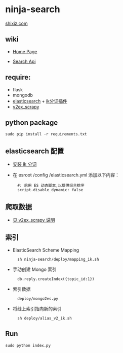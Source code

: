 ninja-search
===

[shixiz.com](http://shixiz.com)   

wiki
-----
* [Home Page](https://github.com/dbbbit/ninja-search/wiki)

* [Search Api](https://github.com/dbbbit/ninja-search/wiki/Search-Api)

require:
--------

* flask
* mongodb  
* [elasticsearch](http://www.elasticsearch.org/overview/elasticsearch/) + [ik分词插件](https://github.com/medcl/elasticsearch-analysis-ik)
* [v2ex_scrapy](https://github.com/dbbbit/v2ex_scrapy) 

python package
--------------

    sudo pip install -r requirements.txt


elasticsearch 配置
-------------------

* [安装 ik 分词](https://github.com/medcl/elasticsearch-analysis-ik)

* 在 esroot /config /elasticsearch.yml 添加以下内容：

        #: 启用 ES 动态脚本,以提供综合排序
        script.disable_dynamic: false


爬取数据
--------

* [见 v2ex_scrapy 说明](https://github.com/dbbbit/v2ex_scrapy)


索引
--------

* ElasticSearch Scheme Mapping  

        sh ninja-search/deploy/mapping_ik.sh

* 手动创建 Mongo 索引

        db.reply.createIndex({topic_id:1})

* 索引数据
    
        deploy/mongo2es.py 
    
* 将线上索引指向新的索引
    
        sh deploy/alias_v2_ik.sh


Run 
----
  
    sudo python index.py






